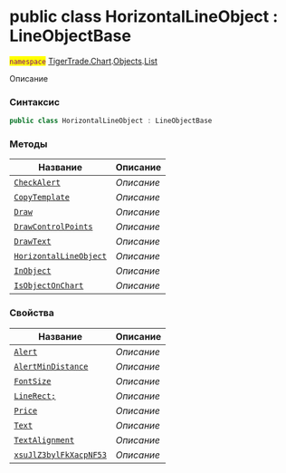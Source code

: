 
# public class HorizontalLineObject : LineObjectBase
<mark style="color:purple;">`namespace`</mark> [TigerTrade.Chart](../../../TigerTrade.Chart.md).[Objects](../../../TigerTrade.Chart/Objects.md).[List](../../../TigerTrade.Chart/Objects/List.md)



Описание

### Синтаксис
```csharp
public class HorizontalLineObject : LineObjectBase
```


### Методы
| Название | Описание |
| --- | --- |
| [`CheckAlert`](./HorizontalLineObject.cs/Методы/CheckAlert.md) | *Описание* |
| [`CopyTemplate`](./HorizontalLineObject.cs/Методы/CopyTemplate.md) | *Описание* |
| [`Draw`](./HorizontalLineObject.cs/Методы/Draw.md) | *Описание* |
| [`DrawControlPoints`](./HorizontalLineObject.cs/Методы/DrawControlPoints.md) | *Описание* |
| [`DrawText`](./HorizontalLineObject.cs/Методы/DrawText.md) | *Описание* |
| [`HorizontalLineObject`](./HorizontalLineObject.cs/Методы/HorizontalLineObject.md) | *Описание* |
| [`InObject`](./HorizontalLineObject.cs/Методы/InObject.md) | *Описание* |
| [`IsObjectOnChart`](./HorizontalLineObject.cs/Методы/IsObjectOnChart.md) | *Описание* |

### Свойства
| Название | Описание |
| --- | --- |
| [`Alert`](./HorizontalLineObject.cs/Свойства/Alert.md) | *Описание* |
| [`AlertMinDistance`](./HorizontalLineObject.cs/Свойства/AlertMinDistance.md) | *Описание* |
| [`FontSize`](./HorizontalLineObject.cs/Свойства/FontSize.md) | *Описание* |
| [`LineRect;`](./HorizontalLineObject.cs/Свойства/LineRect;.md) | *Описание* |
| [`Price`](./HorizontalLineObject.cs/Свойства/Price.md) | *Описание* |
| [`Text`](./HorizontalLineObject.cs/Свойства/Text.md) | *Описание* |
| [`TextAlignment`](./HorizontalLineObject.cs/Свойства/TextAlignment.md) | *Описание* |
| [`xsuJlZ3bylFkXacpNF53`](./HorizontalLineObject.cs/Свойства/xsuJlZ3bylFkXacpNF53.md) | *Описание* |



